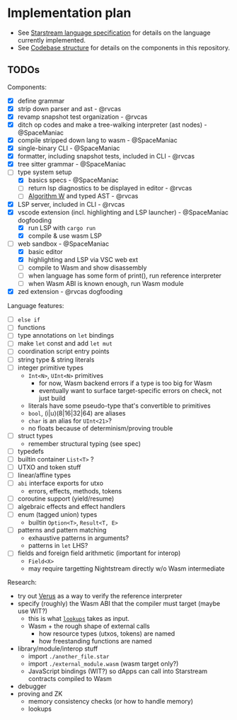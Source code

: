# Implementation plan

- See [Starstream language specification](docs/language-spec.md) for details on the language currently implemented.
- See [Codebase structure](./README.md#codebase-structure) for details on the components in this repository.

## TODOs

Components:

- [x] define grammar
- [x] strip down parser and ast - @rvcas
- [x] revamp snapshot test organization - @rvcas
- [x] ditch op codes and make a tree-walking interpreter (ast nodes) - @SpaceManiac
- [x] compile stripped down lang to wasm - @SpaceManiac
- [x] single-binary CLI - @SpaceManiac
- [x] formatter, including snapshot tests, included in CLI - @rvcas
- [x] tree sitter grammar - @SpaceManiac
- [ ] type system setup
  - [x] basics specs - @SpaceManiac
  - [ ] return lsp diagnostics to be displayed in editor - @rvcas
  - [ ] [Algorithm W](https://sdiehl.github.io/typechecker-zoo/algorithm-w/lambda-calculus.html) and typed AST - @rvcas
- [x] LSP server, included in CLI - @rvcas
- [x] vscode extension (incl. highlighting and LSP launcher) - @SpaceManiac dogfooding
  - [x] run LSP with `cargo run`
  - [x] compile & use wasm LSP
- [ ] web sandbox - @SpaceManiac
  - [x] basic editor
  - [x] highlighting and LSP via VSC web ext
  - [ ] compile to Wasm and show disassembly
  - [ ] when language has some form of print(), run reference interpreter
  - [ ] when Wasm ABI is known enough, run Wasm module
- [x] zed extension - @rvcas dogfooding

Language features:

- [ ] `else if`
- [ ] functions
- [ ] type annotations on `let` bindings
- [ ] make `let` const and add `let mut`
- [ ] coordination script entry points
- [ ] string type & string literals
- [ ] integer primitive types
  - `Int<N>`, `UInt<N>` primitives
    - for now, Wasm backend errors if a type is too big for Wasm
    - eventually want to surface target-specific errors on check, not just build
  - literals have some pseudo-type that's convertible to primitives
  - `bool`, (i|u)(8|16|32|64) are aliases
  - `char` is an alias for `UInt<21>`?
  - no floats because of determinism/proving trouble
- [ ] struct types
  - remember structural typing (see spec)
- [ ] typedefs
- [ ] builtin container `List<T>` ?
- [ ] UTXO and token stuff
- [ ] linear/affine types
- [ ] `abi` interface exports for utxo
  - errors, effects, methods, tokens
- [ ] coroutine support (yield/resume)
- [ ] algebraic effects and effect handlers
- [ ] enum (tagged union) types
  - builtin `Option<T>`, `Result<T, E>`
- [ ] patterns and pattern matching
  - exhaustive patterns in arguments?
  - patterns in `let` LHS?
- [ ] fields and foreign field arithmetic (important for interop)
  - `Field<X>`
  - may require targetting Nightstream directly w/o Wasm intermediate

Research:

- try out [Verus](https://github.com/verus-lang/verus) as a way to verify the reference interpreter
- specify (roughly) the Wasm ABI that the compiler must target (maybe use WIT?)
  - this is what [`lookups`](../lookups) takes as input.
  - Wasm + the rough shape of external calls
    - how resource types (utxos, tokens) are named
    - how freestanding functions are named
- library/module/interop stuff
  - import `./another_file.star`
  - import `./external_module.wasm` (wasm target only?)
  - JavaScript bindings (WIT?) so dApps can call into Starstream contracts compiled to Wasm
- debugger
- proving and ZK
  - memory consistency checks (or how to handle memory)
  - lookups
